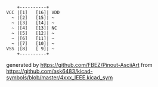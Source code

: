 

	    +----------+
	VCC |[1]   [16]| VDD
	  ~ |[2]   [15]| ~
	  ~ |[3]   [14]| ~
	  ~ |[4]   [13]| NC
	  ~ |[5]   [12]| ~
	  ~ |[6]   [11]| ~
	  ~ |[7]   [10]| ~
	VSS |[8]   [ 9]| ~
	    +----------+


generated by https://github.com/FBEZ/Pinout-AsciiArt from https://github.com/ask6483/kicad-symbols/blob/master/4xxx_IEEE.kicad_sym